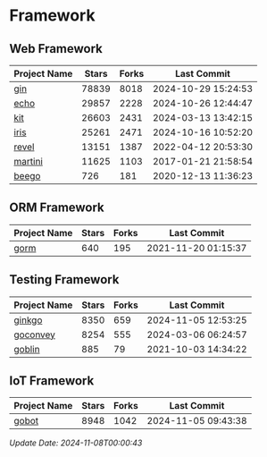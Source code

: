 # Framework

## Web Framework
| Project Name | Stars | Forks | Last Commit |
| ------------ | ----- | ----- | ----------- |
| [gin](https://github.com/gin-gonic/gin) | 78839 | 8018 | 2024-10-29 15:24:53 |
| [echo](https://github.com/labstack/echo) | 29857 | 2228 | 2024-10-26 12:44:47 |
| [kit](https://github.com/go-kit/kit) | 26603 | 2431 | 2024-03-13 13:42:15 |
| [iris](https://github.com/kataras/iris) | 25261 | 2471 | 2024-10-16 10:52:20 |
| [revel](https://github.com/revel/revel) | 13151 | 1387 | 2022-04-12 20:53:30 |
| [martini](https://github.com/go-martini/martini) | 11625 | 1103 | 2017-01-21 21:58:54 |
| [beego](https://github.com/astaxie/beego) | 726 | 181 | 2020-12-13 11:36:23 |

## ORM Framework
| Project Name | Stars | Forks | Last Commit |
| ------------ | ----- | ----- | ----------- |
| [gorm](https://github.com/jinzhu/gorm) | 640 | 195 | 2021-11-20 01:15:37 |

## Testing Framework
| Project Name | Stars | Forks | Last Commit |
| ------------ | ----- | ----- | ----------- |
| [ginkgo](https://github.com/onsi/ginkgo) | 8350 | 659 | 2024-11-05 12:53:25 |
| [goconvey](https://github.com/smartystreets/goconvey) | 8254 | 555 | 2024-03-06 06:24:57 |
| [goblin](https://github.com/franela/goblin) | 885 | 79 | 2021-10-03 14:34:22 |

## IoT Framework
| Project Name | Stars | Forks | Last Commit |
| ------------ | ----- | ----- | ----------- |
| [gobot](https://github.com/hybridgroup/gobot) | 8948 | 1042 | 2024-11-05 09:43:38 |

*Update Date: 2024-11-08T00:00:43*